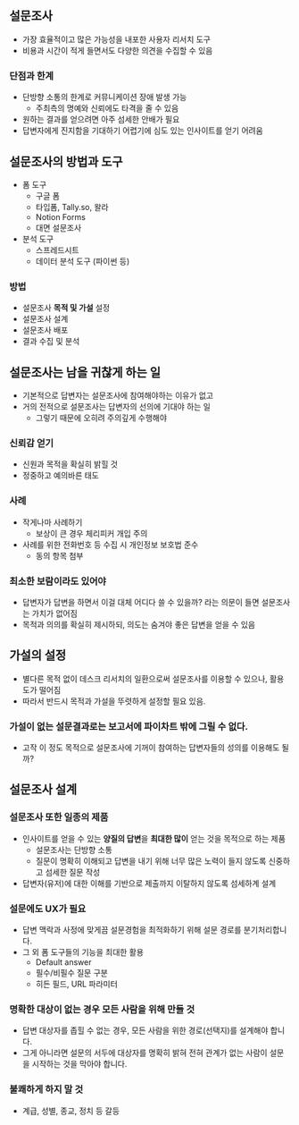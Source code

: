 ## 설문조사

- 가장 효율적이고 많은 가능성을 내포한 사용자 리서치 도구
- 비용과 시간이 적게 들면서도 다양한 의견을 수집할 수 있음

### 단점과 한계

- 단방향 소통의 한계로 커뮤니케이션 장애 발생 가능
	- 주최측의 명예와 신뢰에도 타격을 줄 수 있음
- 원하는 결과를 얻으려면 아주 섬세한 안배가 필요
- 답변자에게 진지함을 기대하기 어렵기에 심도 있는 인사이트를 얻기 어려움

## 설문조사의 방법과 도구

- 폼 도구
	- 구글 폼
	- 타입폼, Tally.so, 왈라
	- Notion Forms
	- 대면 설문조사
- 분석 도구
	- 스프레드시트
	- 데이터 분석 도구 (파이썬 등)

### 방법

- 설문조사 **목적 및 가설** 설정
- 설문조사 설계 
- 설문조사 배포
- 결과 수집 및 분석

## 설문조사는 남을 귀찮게 하는 일

- 기본적으로 답변자는 설문조사에 참여해야하는 이유가 없고
- 거의 전적으로 설문조사는 답변자의 선의에 기대야 하는 일
	- 그렇기 때문에 오히려 주의깊게 수행해야

### 신뢰감 얻기

- 신원과 목적을 확실히 밝힐 것
- 정중하고 예의바른 태도

### 사례

- 작게나마 사례하기
	- 보상이 큰 경우 체리피커 개입 주의
- 사례를 위한 전화번호 등 수집 시 개인정보 보호법 준수
	- 동의 항목 첨부

### 최소한 보람이라도 있어야

- 답변자가 답변을 하면서 이걸 대체 어디다 쓸 수 있을까? 라는 의문이 들면 설문조사는 가치가 없어짐
- 목적과 의의를 확실히 제시하되, 의도는 숨겨야 좋은 답변을 얻을 수 있음

## 가설의 설정

- 별다른 목적 없이 데스크 리서치의 일환으로써 설문조사를 이용할 수 있으나, 활용도가 떨어짐
- 따라서 반드시 목적과 가설을 뚜렷하게 설정할 필요 있음.

### 가설이 없는 설문결과로는 보고서에 파이차트 밖에 그릴 수 없다.

- 고작 이 정도 목적으로 설문조사에 기꺼이 참여하는 답변자들의 성의를 이용해도 될까?

## 설문조사 설계

### 설문조사 또한 일종의 제품

- 인사이트를 얻을 수 있는 **양질의 답변**을 **최대한 많이** 얻는 것을 목적으로 하는 제품
	- 설문조사는 단방향 소통
	- 질문이 명확히 이해되고 답변을 내기 위해 너무 많은 노력이 들지 않도록 신중하고 섬세한 질문 작성
- 답변자(유저)에 대한 이해를 기반으로 제출까지 이탈하지 않도록 섬세하계 설계

### 설문에도 UX가 필요

- 답변 맥락과 사정에 맞게끔 설문경험을 최적화하기 위해 설문 경로를 분기처리합니다.
- 그 외 폼 도구들의 기능을 최대한 활용
	- Default answer
	- 필수/비필수 질문 구분
	- 히든 필드, URL 파라미터

### 명확한 대상이 없는 경우 모든 사람을 위해 만들 것

- 답변 대상자를 좁힐 수 없는 경우, 모든 사람을 위한 경로(선택지)를 설계해야 합니다.
- 그게 아니라면 설문의 서두에 대상자를 명확히 밝혀 전혀 관계가 없는 사람이 설문을 시작하는 것을 막아야 합니다.

### 불쾌하게 하지 말 것

- 계급, 성별, 종교, 정치 등 갈등
